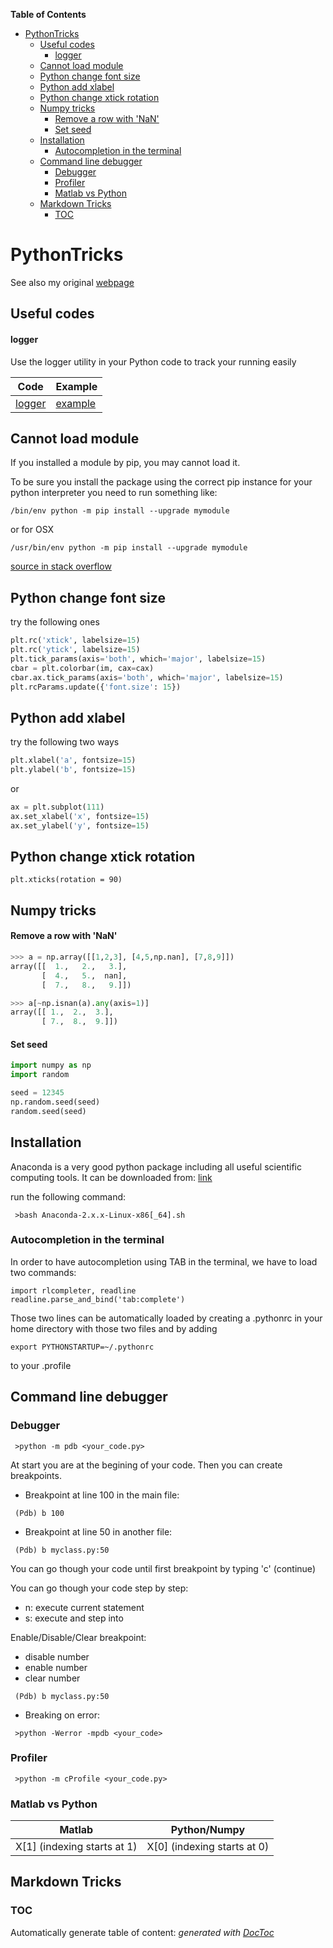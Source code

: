 

**Table of Contents** 

- [PythonTricks](#pythontricks)
  - [Useful codes](#useful-codes)
      - [logger](#logger)
  - [Cannot load module](#cannot-load-module)
  - [Python change font size](#python-change-font-size)
  - [Python add xlabel](#python-add-xlabel)
  - [Python change xtick rotation](#python-change-xtick-rotation)
  - [Numpy tricks](#numpy-tricks)
      - [Remove a row with 'NaN'](#remove-a-row-with-nan)
      - [Set seed](#set-seed)
  - [Installation](#installation)
    - [Autocompletion in the terminal](#autocompletion-in-the-terminal)
  - [Command line debugger](#command-line-debugger)
    - [Debugger](#debugger)
    - [Profiler](#profiler)
    - [Matlab vs Python](#matlab-vs-python)
  - [Markdown Tricks](#markdown-tricks)
    - [TOC](#toc)


# PythonTricks

See also my original [webpage](http://www.junlulocky/blog/pythontricks)

## Useful codes

#### logger

Use the logger utility in your Python code to track your running easily

| Code | Example | 
|:-------:| ----------- |
| [logger](/logger/logger.py) | [example](/logger/examples/logger_demo.py) |


## Cannot load module
If you installed a module by pip, you may cannot load it. 

To be sure you install the package using the correct pip instance for your python interpreter you need to run something like:

```
/bin/env python -m pip install --upgrade mymodule
```

or for OSX

```
/usr/bin/env python -m pip install --upgrade mymodule
```

[source in stack overflow](http://stackoverflow.com/questions/15052206/python-pip-install-module-is-not-found-how-to-link-python-to-pip-location)


## Python change font size

try the following ones

```python
plt.rc('xtick', labelsize=15)
plt.rc('ytick', labelsize=15)
plt.tick_params(axis='both', which='major', labelsize=15)
cbar = plt.colorbar(im, cax=cax)
cbar.ax.tick_params(axis='both', which='major', labelsize=15)
plt.rcParams.update({'font.size': 15})
```

## Python add xlabel

try the following two ways

```python
plt.xlabel('a', fontsize=15)
plt.ylabel('b', fontsize=15)
```

or

```python
ax = plt.subplot(111)
ax.set_xlabel('x', fontsize=15)
ax.set_ylabel('y', fontsize=15)
```

## Python change xtick rotation

```
plt.xticks(rotation = 90)
```

## Numpy tricks

#### Remove a row with 'NaN'

```python
>>> a = np.array([[1,2,3], [4,5,np.nan], [7,8,9]])
array([[  1.,   2.,   3.],
       [  4.,   5.,  nan],
       [  7.,   8.,   9.]])

>>> a[~np.isnan(a).any(axis=1)]
array([[ 1.,  2.,  3.],
       [ 7.,  8.,  9.]])
```

#### Set seed

```python
import numpy as np
import random

seed = 12345
np.random.seed(seed)
random.seed(seed)

````



## Installation
Anaconda is a very good python package including all useful scientific computing tools. It can be downloaded from: [link](http://continuum.io/downloads#all)

run the following command:

```
 >bash Anaconda-2.x.x-Linux-x86[_64].sh 
```

### Autocompletion in the terminal
In order to have autocompletion using TAB in the terminal, we have to load two commands:

```
import rlcompleter, readline
readline.parse_and_bind('tab:complete')
```

Those two lines can be automatically loaded by creating a .pythonrc in your home directory with those two files and by adding

```
export PYTHONSTARTUP=~/.pythonrc
```

to your .profile

## Command line debugger

### Debugger

```
 >python -m pdb <your_code.py> 
```

At start you are at the begining of your code. Then you can create breakpoints.

- Breakpoint at line 100 in the main file: 

```
 (Pdb) b 100
```

- Breakpoint at line 50 in another file: 

```
 (Pdb) b myclass.py:50 
```

You can go though your code until first breakpoint by typing 'c' (continue)

You can go though your code step by step:

- n: execute current statement
- s: execute and step into 

Enable/Disable/Clear breakpoint:

- disable number
- enable number
- clear number 

```
 (Pdb) b myclass.py:50 
```

- Breaking on error: 

```
 >python -Werror -mpdb <your_code> 
```

### Profiler

```
 >python -m cProfile <your_code.py> 
```

### Matlab vs Python

|Matlab | Python/Numpy |
|---|---|
|X[1] (indexing starts at 1)  |   X[0] (indexing starts at 0) |

## Markdown Tricks

### TOC
Automatically generate table of content: *generated with [DocToc](https://github.com/thlorenz/doctoc)*




